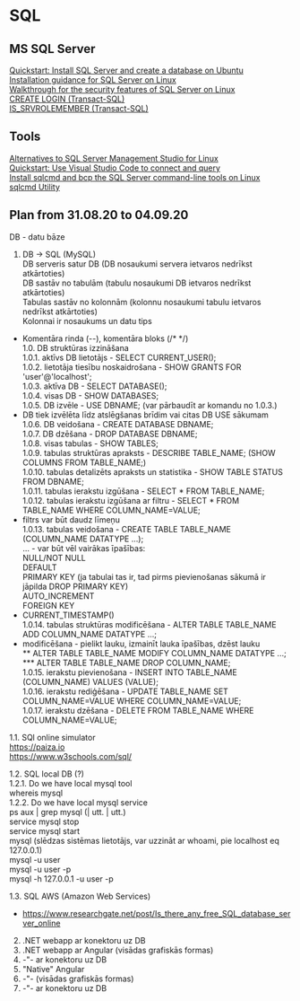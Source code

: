 # SQL

## MS SQL Server
[Quickstart: Install SQL Server and create a database on Ubuntu](https://docs.microsoft.com/en-us/sql/linux/quickstart-install-connect-ubuntu?view=sql-server-ver15)  
[Installation guidance for SQL Server on Linux](https://docs.microsoft.com/en-us/sql/linux/sql-server-linux-setup?view=sql-server-ver15)  
[Walkthrough for the security features of SQL Server on Linux](https://docs.microsoft.com/en-us/sql/linux/sql-server-linux-security-get-started?view=sql-server-ver15)  
[CREATE LOGIN (Transact-SQL)](https://docs.microsoft.com/en-us/sql/t-sql/statements/create-login-transact-sql?view=sql-server-ver15)  
[IS_SRVROLEMEMBER (Transact-SQL)](https://docs.microsoft.com/en-us/sql/t-sql/functions/is-srvrolemember-transact-sql?view=sql-server-ver15)  

## Tools
[Alternatives to SQL Server Management Studio for Linux](https://alternativeto.net/software/sql-server-management-studio/?platform=linux)  
[Quickstart: Use Visual Studio Code to connect and query](https://docs.microsoft.com/en-us/azure/azure-sql/database/connect-query-vscode)  
[Install sqlcmd and bcp the SQL Server command-line tools on Linux](https://docs.microsoft.com/en-us/sql/linux/sql-server-linux-setup-tools?view=sql-server-ver15)  
[sqlcmd Utility](https://docs.microsoft.com/en-us/sql/tools/sqlcmd-utility?view=sql-server-ver15)  

## Plan from 31.08.20 to 04.09.20
DB - datu bāze  

1. DB -> SQL (MySQL)  
DB serveris satur DB (DB nosaukumi servera ietvaros nedrīkst atkārtoties)  
DB sastāv no tabulām (tabulu nosaukumi DB ietvaros nedrīkst atkārtoties)  
Tabulas sastāv no kolonnām (kolonnu nosaukumi tabulu ietvaros nedrīkst atkārtoties)  
Kolonnai ir nosaukums un datu tips  
* Komentāra rinda (--), komentāra bloks (/* */)  
1.0. DB struktūras izzināšana  
1.0.1. aktīvs DB lietotājs - SELECT CURRENT_USER();  
1.0.2. lietotāja tiesību noskaidrošana - SHOW GRANTS FOR 'user'@'localhost';  
1.0.3. aktīva DB - SELECT DATABASE();  
1.0.4. visas DB - SHOW DATABASES;  
1.0.5. DB izvēle - USE DBNAME; (var pārbaudīt ar komandu no 1.0.3.)  
* DB tiek izvēlēta līdz atslēgšanas brīdim vai citas DB USE sākumam  
1.0.6. DB veidošana - CREATE DATABASE DBNAME;  
1.0.7. DB dzēšana - DROP DATABASE DBNAME;  
1.0.8. visas tabulas - SHOW TABLES;  
1.0.9. tabulas struktūras apraksts - DESCRIBE TABLE_NAME; (SHOW COLUMNS FROM TABLE_NAME;)  
1.0.10. tabulas detalizēts apraksts un statistika - SHOW TABLE STATUS FROM DBNAME;  
1.0.11. tabulas ierakstu izgūšana - SELECT * FROM TABLE_NAME;  
1.0.12. tabulas ierakstu izgūšana ar filtru - SELECT * FROM TABLE_NAME WHERE COLUMN_NAME=VALUE;  
* filtrs var būt daudz līmeņu  
1.0.13. tabulas veidošana - CREATE TABLE TABLE_NAME (COLUMN_NAME DATATYPE ...);  
... - var būt vēl vairākas īpašības:  
   NULL/NOT NULL  
   DEFAULT  
   PRIMARY KEY (ja tabulai tas ir, tad pirms pievienošanas sākumā ir jāpilda DROP PRIMARY KEY)  
   AUTO_INCREMENT  
   FOREIGN KEY  
* CURRENT_TIMESTAMP()  
1.0.14. tabulas struktūras modificēšana - ALTER TABLE TABLE_NAME ADD COLUMN_NAME DATATYPE ...;  
* modificēšana - pielikt lauku, izmainīt lauka īpašības, dzēst lauku  
** ALTER TABLE TABLE_NAME MODIFY COLUMN_NAME DATATYPE ...;  
*** ALTER TABLE TABLE_NAME DROP COLUMN_NAME;  
1.0.15. ierakstu pievienošana - INSERT INTO TABLE_NAME (COLUMN_NAME) VALUES (VALUE);  
1.0.16. ierakstu rediģēšana - UPDATE TABLE_NAME SET COLUMN_NAME=VALUE WHERE COLUMN_NAME=VALUE;  
1.0.17. ierakstu dzēšana - DELETE FROM TABLE_NAME WHERE COLUMN_NAME=VALUE;  


1.1. SQl online simulator  
https://paiza.io  
https://www.w3schools.com/sql/  

1.2. SQL local DB (?)  
1.2.1. Do we have local mysql tool  
whereis mysql  
1.2.2. Do we have local mysql service  
ps aux | grep mysql (| utt. | utt.)  
service mysql stop  
service mysql start  
mysql (slēdzas sistēmas lietotājs, var uzzināt ar whoami, pie localhost eq 127.0.0.1)  
mysql -u user  
mysql -u user -p  
mysql -h 127.0.0.1 -u user -p  

1.3. SQL AWS (Amazon Web Services)  
* https://www.researchgate.net/post/Is_there_any_free_SQL_database_server_online  
2. .NET webapp ar konektoru uz DB  
3. .NET webapp ar Angular (visādas grafiskās formas)  
4. -"- ar konektoru uz DB  
5. "Native" Angular  
6. -"- (visādas grafiskās formas)  
7. -"- ar konektoru uz DB  
